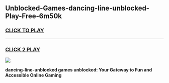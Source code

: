 
## Unblocked-Games-dancing-line-unblocked-Play-Free-6m50k
<h3>
<a href="https://premium76.site?title=dancing-line-unblocked&ref=23A">CLICK TO PLAY</a></h3>
<hr>

<h3>
<a href="https://premium76.site?title=dancing-line-unblocked&ref=23A">CLICK 2 PLAY</a>
  
</h3>

<a href="https://premium76.site?title=dancing-line-unblocked&ref=23A"><img src="https://clearcache.store/games.png"></a>


**dancing-line-unblocked games unblocked: Your Gateway to Fun and Accessible Online Gaming**
